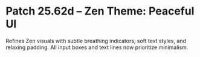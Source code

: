 # Patch 25.62d – Zen Theme: Peaceful UI

Refines Zen visuals with subtle breathing indicators, soft text styles, and relaxing padding. All input boxes and text lines now prioritize minimalism.
